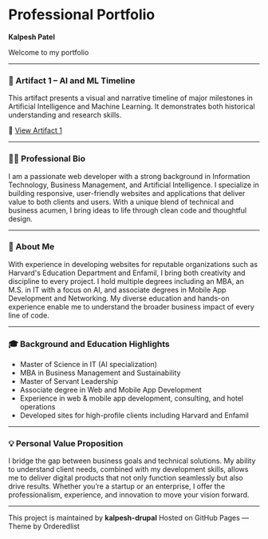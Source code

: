 # Professional Portfolio

**Kalpesh Patel**

Welcome to my portfolio

---

### 📌 Artifact 1 – AI and ML Timeline

This artifact presents a visual and narrative timeline of major milestones in Artificial Intelligence and Machine Learning. It demonstrates both historical understanding and research skills.

🔗 [View Artifact 1](artifacts/artifact1/index.html)

---

### 👨‍💻 Professional Bio

I am a passionate web developer with a strong background in Information Technology, Business Management, and Artificial Intelligence. I specialize in building responsive, user-friendly websites and applications that deliver value to both clients and users. With a unique blend of technical and business acumen, I bring ideas to life through clean code and thoughtful design.

---

### 📄 About Me

With experience in developing websites for reputable organizations such as Harvard's Education Department and Enfamil, I bring both creativity and discipline to every project. I hold multiple degrees including an MBA, an M.S. in IT with a focus on AI, and associate degrees in Mobile App Development and Networking. My diverse education and hands-on experience enable me to understand the broader business impact of every line of code.

---

### 🎓 Background and Education Highlights

* Master of Science in IT (AI specialization)
* MBA in Business Management and Sustainability
* Master of Servant Leadership
* Associate degree in Web and Mobile App Development
* Experience in web & mobile app development, consulting, and hotel operations
* Developed sites for high-profile clients including Harvard and Enfamil

---

### 💡 Personal Value Proposition

I bridge the gap between business goals and technical solutions. My ability to understand client needs, combined with my development skills, allows me to deliver digital products that not only function seamlessly but also drive results. Whether you’re a startup or an enterprise, I offer the professionalism, experience, and innovation to move your vision forward.

---

This project is maintained by **kalpesh-drupal**
Hosted on GitHub Pages — Theme by Orderedlist
